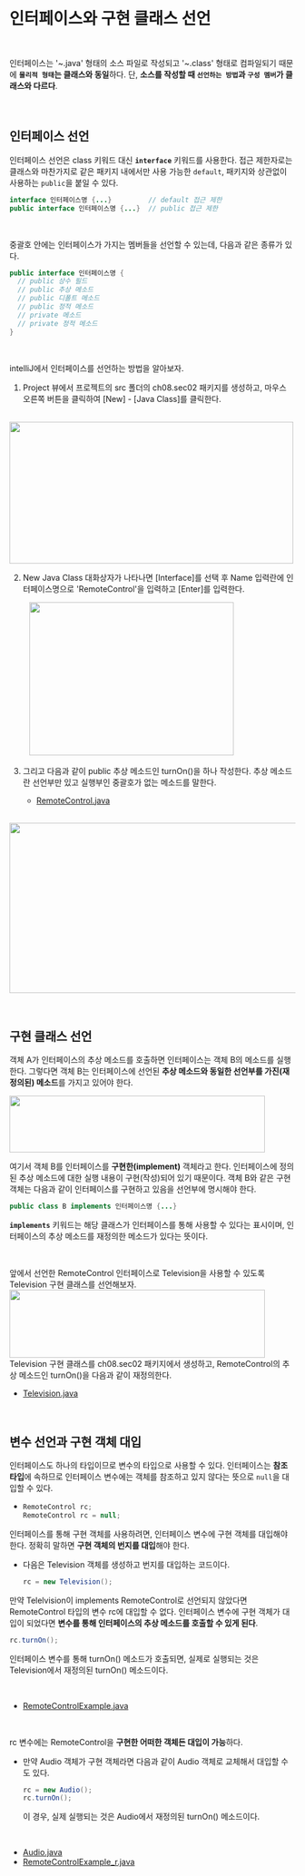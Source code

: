 # 인터페이스와 구현 클래스 선언
<br/>

인터페이스는 '~.java' 형태의 소스 파일로 작성되고 '~.class' 형태로 컴파일되기 때문에 **`물리적 형태`는 클래스와 동일**하다.
단, **소스를 작성할 때 `선언하는 방법`과 `구성 멤버`가 클래스와 다르다**.<br/>
<br/>
<br/>

## 인터페이스 선언
인터페이스 선언은 class 키워드 대신 **`interface`** 키워드를 사용한다.
접근 제한자로는 클래스와 마찬가지로 같은 패키지 내에서만 사용 가능한 `default`, 패키지와 상관없이 사용하는 `public`을 붙일 수 있다.
```java
interface 인터페이스명 {...}         // default 접근 제한
public interface 인터페이스명 {...}  // public 접근 제한
```
<br/>

중괄호 안에는 인터페이스가 가지는 멤버들을 선언할 수 있는데, 다음과 같은 종류가 있다.
```java
public interface 인터페이스명 {
  // public 상수 필드
  // public 추상 메소드
  // public 디폴트 메소드
  // public 정적 메소드
  // private 메소드
  // private 정적 메소드
}
```
<br/>

intelliJ에서 인터페이스를 선언하는 방법을 알아보자.<br/>
1. Project 뷰에서 프로젝트의 src 폴더의 ch08.sec02 패키지를 생성하고, 마우스 오른쪽 버튼을 클릭하여 [New] - [Java Class]를 클릭한다.

&nbsp;&nbsp;&nbsp;&nbsp;&nbsp;&nbsp;&nbsp;&nbsp;&nbsp;<img src="https://github.com/silxbro/java/assets/142463332/b5b6e928-73da-4582-b74a-e4668506b924" width="500" height="250"/>

2. New Java Class 대화상자가 나타나면 [Interface]를 선택 후 Name 입력란에 인터페이스명으로 'RemoteControl'을 입력하고 [Enter]를 입력한다.

&nbsp;&nbsp;&nbsp;&nbsp;&nbsp;&nbsp;&nbsp;&nbsp;&nbsp;<img src="https://github.com/silxbro/java/assets/142463332/ff27dcba-2299-4a1f-a093-d4b0f63b17b2" width="360" height="270"/>

3. 그리고 다음과 같이 public 추상 메소드인 turnOn()을 하나 작성한다. 추상 메소드란 선언부만 있고 실행부인 중괄호가 없는 메소드를 말한다.
   
   - [RemoteControl.java](https://github.com/silxbro/java/blob/main/src/thisisjava/ch08/sec02/RemoteControl.java)

&nbsp;&nbsp;&nbsp;&nbsp;&nbsp;&nbsp;&nbsp;&nbsp;&nbsp;<img src="https://github.com/silxbro/java/assets/142463332/3ac80870-ea20-412c-a4aa-5a7660b51fb1" width="550" height="300"/>

<br/>

## 구현 클래스 선언
객체 A가 인터페이스의 추상 메소드를 호출하면 인터페이스는 객체 B의 메소드를 실행한다.
그렇다면 객체 B는 인터페이스에 선언된 **추상 메소드와 동일한 선언부를 가진(재정의된) 메소드**를 가지고 있어야 한다.

<img src="https://github.com/silxbro/java/assets/142463332/ecfc6bff-4e96-4ad2-b612-3350a53b07b0" width="450" height="100"/><br/>

여기서 객체 B를 인터페이스를 **구현한(implement)** 객체라고 한다. 인터페이스에 정의된 추상 메소드에 대한 실행 내용이 구현(작성)되어 있기 때문이다. 객체 B와 같은 구현 객체는
다음과 같이 인터페이스를 구현하고 있음을 선언부에 명시해야 한다.
```java
public class B implements 인터페이스명 {...}
```
**`implements`** 키워드는 해당 클래스가 인터페이스를 통해 사용할 수 있다는 표시이며, 인터페이스의 추상 메소드를 재정의한 메소드가 있다는 뜻이다.

<br/>

앞에서 선언한 RemoteControl 인터페이스로 Television을 사용할 수 있도록 Television 구현 클래스를 선언해보자.
<img src="https://github.com/silxbro/java/assets/142463332/f9128c4e-8773-47cd-bc1c-a13c1aa579c8" width="450" height="120"/><br/>
Television 구현 클래스를 ch08.sec02 패키지에서 생성하고, RemoteControl의 추상 메소드인 turnOn()을 다음과 같이 재정의한다.
- [Television.java](https://github.com/silxbro/java/blob/main/src/thisisjava/ch08/sec02/Television.java)

<br/>

## 변수 선언과 구현 객체 대입
인터페이스도 하나의 타입이므로 변수의 타입으로 사용할 수 있다. 인터페이스는 **참조 타입**에 속하므로 인터페이스 변수에는 객체를 참조하고 있지 않다는 뜻으로 `null`을 대입할 수 있다.
- ```java
  RemoteControl rc;
  RemoteControl rc = null;
  ```

인터페이스를 통해 구현 객체를 사용하려면, 인터페이스 변수에 구현 객체를 대입해야 한다. 정확히 말하면 **구현 객체의 번지를 대입**해야 한다.
- 다음은 Television 객체를 생성하고 번지를 대입하는 코드이다.
  
  ```java
  rc = new Television();
  ```

만약 Telelvision이 implements RemoteControl로 선언되지 않았다면 RemoteControl 타입의 변수 rc에 대입할 수 없다. 인터페이스 변수에 구현 객체가 대입이 되었다면
**변수를 통해 인터페이스의 추상 메소드를 호출할 수 있게 된다**.
```java
rc.turnOn();
```
인터페이스 변수를 통해 turnOn() 메소드가 호출되면, 실제로 실행되는 것은 Television에서 재정의된 turnOn() 메소드이다.

<br/>

- [RemoteControlExample.java](https://github.com/silxbro/java/blob/main/src/thisisjava/ch08/sec02/RemoteControlExample.java)

<br/>

rc 변수에는 RemoteControl을 **구현한 어떠한 객체든 대입이 가능**하다.
- 만약 Audio 객체가 구현 객체라면 다음과 같이 Audio 객체로 교체해서 대입할 수도 있다.
  ```java
  rc = new Audio();
  rc.turnOn();
  ```
  이 경우, 실제 실행되는 것은 Audio에서 재정의된 turnOn() 메소드이다.

<br/>

- [Audio.java](https://github.com/silxbro/java/blob/main/src/thisisjava/ch08/sec02/Audio.java)
- [RemoteControlExample_r.java](https://github.com/silxbro/java/blob/main/src/thisisjava/ch08/sec02/RemoteControlExample_r.java)
